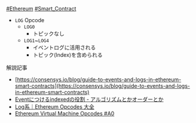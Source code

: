 [#Ethereum](Ethereum) [#Smart_Contract](Smart_Contract)

- `LOG` Opcode
	- `LOG0`
		- トピックなし
	- `LOG1`~`LOG4`
		- イベントログに活用される
		- トピック(Index)を含められる

解説記事
- [https://consensys.io/blog/guide-to-events-and-logs-in-ethereum-smart-contracts](https://consensys.io/blog/guide-to-events-and-logs-in-ethereum-smart-contracts)
- [Eventにつけるindexedの役割 - アルゴリズムとかオーダーとか](https://y-nakajo.hatenablog.com/entry/2017/12/08/144643)
- [Log系｜Ethereum Opcodes 大全](https://zenn.dev/heku/books/aef33b86ded3c0/viewer/ef361e)
- [Ethereum Virtual Machine Opcodes #A0](https://ethervm.io/#A0)
